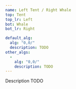 ```yaml
---
name: Left Tent / Right Whale
top: Tent
top_lr: Left
bot: Whale
bot_lr: Right

default_alg:
  alg: "0,0/"
  description: TODO
other_algs:
  -
    alg: "0,0/"
    description: TODO
---
```


Description TODO

